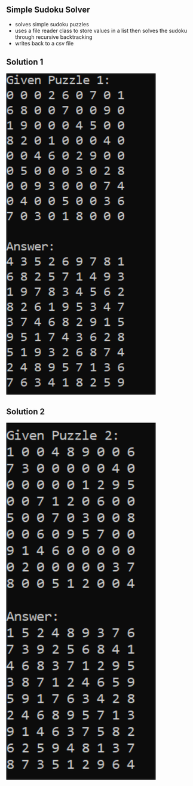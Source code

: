## Simple Sudoku Solver

- solves simple sudoku puzzles
- uses a file reader class to store values in a list then solves the sudoku through recursive backtracking
- writes back to a csv file

## Solution 1
<img src="solution1.png" width=400><br>

## Solution 2
<img src="solution2.png" width=400><br>
